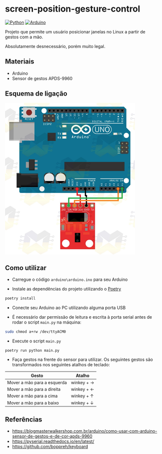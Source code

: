 # screen-position-gesture-control

[![Python](https://img.shields.io/badge/python-%2314354C.svg?style=flat&logo=python&logoColor=white)](https://www.python.org/)
[![Arduino](https://img.shields.io/badge/-Arduino-00979D?style=flat&logo=Arduino&logoColor=white)](https://www.arduino.cc/)

Projeto que permite um usuário posicionar janelas no Linux a partir de gestos com a mão.

Absolutamente desnecessário, porém muito legal.

## Materiais

- Arduino
- Sensor de gestos APDS-9960

## Esquema de ligação

<img src="images/schema.jpg" height="500"/>

## Como utilizar

- Carregue o código `arduino\arduino.ino` para seu Arduino

- Instale as dependências do projeto utilizando o [Poetry](https://python-poetry.org/)

```sh
poetry install
```

- Conecte seu Arduino ao PC utilizando alguma porta USB

- É necessário dar permissão de leitura e escrita à porta serial antes de rodar o script `main.py` na máquina:

```sh
sudo chmod a+rw /dev/ttyACM0
```

- Execute o script `main.py`

```
poetry run python main.py
```

- Faça gestos na frente do sensor para utilizar. Os seguintes gestos são transformados nos seguintes atalhos de teclado:

| Gesto | Atalho |
|----------|-------------|
| Mover a mão para a esquerda | winkey + → |
| Mover a mão para a direita | winkey + ← |
| Mover a mão para a cima | winkey + ↑ |
| Mover a mão para a baixo | winkey + ↓ |

## Referências

- https://blogmasterwalkershop.com.br/arduino/como-usar-com-arduino-sensor-de-gestos-e-de-cor-apds-9960
- https://pyserial.readthedocs.io/en/latest/
- https://github.com/boppreh/keyboard
